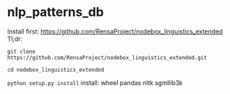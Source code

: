 # nlp_patterns_db
Install first:
https://github.com/RensaProject/nodebox_linguistics_extended
Tl;dr: 

```git clone https://github.com/RensaProject/nodebox_linguistics_extended.git```

```cd nodebox_linguistics_extended```

```python setup.py install```
install:
wheel
pandas
nltk
sgmllib3k
